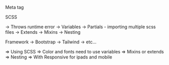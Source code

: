 Meta tag


SCSS

-> Throws runtime error
-> Variables
-> Partials - importing multiple scss files
-> Extends
-> Mixins
-> Nesting


Framework
-> Bootstrap
-> Tailwind
-> etc...



<!-- Task  -->
=> Using SCSS
=> Color and fonts need to use variables
=> Mixins or extends 
=> Nesting 
=> With Responsive for ipads and mobile
